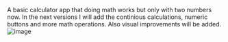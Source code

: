 A basic calculator app that doing math works but only with two numbers now.
In the next versions I will add the continious calculations, numeric buttons and more math operations.
Also visual improvements will be added.
![image](https://github.com/user-attachments/assets/d94eb56b-1ff8-4df5-8934-712c3c7059b9)
